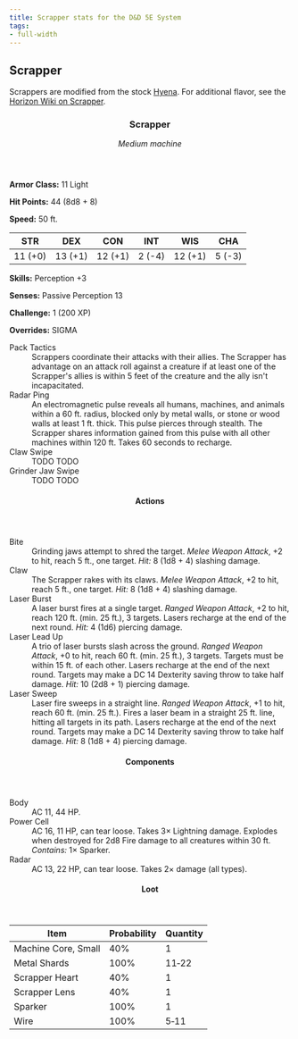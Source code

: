 ```yaml
---
title: Scrapper stats for the D&D 5E System
tags:
- full-width
---
```


<!-- +template machine scrapper dnd5e-npc-stats -->

<h2 class="col-span-all">Scrapper</h2>
<p class="col-span-all avoid-break-after">Scrappers are modified from the stock <a href="https://www.dndbeyond.com/monsters/hyena" rel="external">Hyena</a>. For additional flavor, see the <a href="https://horizon.fandom.com/wiki/Scrapper" rel="external">Horizon Wiki on Scrapper</a>.</p>
<div class="dnd5e-stat-block stat-block col-span-all">
	<article>
		<header class="name-and-size">
			<h3 class="title"><span class="word" markdown="1">
Scrapper
</span></h3>
			<p class="size-and-type"><em>Medium machine</em></p>
		</header>
		<section class="ac-hp-speed">
			<p class="ac"><strong>Armor Class:</strong> 11 Light</p>
			<p class="hp"><strong>Hit Points:</strong> <span class="roll-average">44</span> <span class="roll-dice">(8d8 + 8)</span></p>
			<p class="speed"><strong>Speed:</strong> <span class="scalar">50</span> <span class="measure">ft.</span></p>
		</section>
		<table class="stats">
			<thead>
				<tr>
					<th aria-label="Strength">STR</th>
					<th aria-label="Dexterity">DEX</th>
					<th aria-label="Constitution">CON</th>
					<th aria-label="Intelligence">INT</th>
					<th aria-label="Wisdom">WIS</th>
					<th aria-label="Charisma">CHA</th>
				</tr>
			</thead>
			<tbody>
				<tr>
					<td>11 (+0)</td>
					<td>13 (+1)</td>
					<td>12 (+1)</td>
					<td>2 (-4)</td>
					<td>12 (+1)</td>
					<td>5 (-3)</td>
				</tr>
			</tbody>
		</table>
		<section class="additional-stats">
			<p class="skills"><strong>Skills:</strong> Perception +3</p>
			<p class="senses"><strong>Senses:</strong> Passive Perception 13</p>
			<p class="challenge"><strong>Challenge:</strong> 1 (200 XP)</p>
			<p class="overrides"><strong>Overrides:</strong> SIGMA</p>
		</section>
		<section class="non-attacks">
			<dl class="non-attack-list">
				<div class="detailed">
					<dt>Pack Tactics</dt>
					<dd markdown="1">
Scrappers coordinate their attacks with their allies. The Scrapper has advantage on an attack roll against a creature if at least one of the Scrapper's allies is within 5 feet of the creature and the ally isn't incapacitated.
</dd>
				</div>
				<div class="detailed">
					<dt>Radar Ping</dt>
					<dd>An electromagnetic pulse reveals all humans, machines, and animals within a 60 ft. radius, blocked only by metal walls, or stone or wood walls at least 1 ft. thick. This pulse pierces through stealth. The Scrapper shares information gained from this pulse with all other machines within 120 ft. Takes 60 seconds to recharge.</dd>
				</div>
				<div class="detailed">
					<dt>Claw Swipe</dt>
					<dd markdown="1">
TODO TODO
</dd>
				</div>
				<div class="detailed">
					<dt>Grinder Jaw Swipe</dt>
					<dd markdown="1">
TODO TODO
</dd>
				</div>
			</dl>
		</section>
		<section class="actions">
			<header><h4>Actions</h4></header>
			<dl class="action-list">
				<div class="detailed">
					<dt>Bite</dt>
					<dd markdown="1">
Grinding jaws attempt to shred the target. <em>Melee Weapon Attack</em>, +2 to hit, reach 5 ft., one target. <em>Hit:</em> <span class="roll-average">8</span> <span class="roll-dice">(1d8 + 4)</span> <span class="damage-type">slashing</span> damage.
</dd>
				</div>
				<div class="detailed">
					<dt>Claw</dt>
					<dd markdown="1">
The Scrapper rakes with its claws. <em>Melee Weapon Attack</em>, +2 to hit, reach 5 ft., one target. <em>Hit:</em> <span class="roll-average">8</span> <span class="roll-dice">(1d8 + 4)</span> <span class="damage-type">slashing</span> damage.
</dd>
				</div>
				<div class="detailed">
					<dt>Laser Burst</dt>
					<dd markdown="1">
A laser burst fires at a single target. <em>Ranged Weapon Attack</em>, +2 to hit, reach 120 ft. (min. 25 ft.), 3 targets. Lasers recharge at the end of the next round. <em>Hit:</em> <span class="roll-average">4</span> <span class="roll-dice">(1d6)</span> <span class="damage-type">piercing</span> damage.
</dd>
				</div>
				<div class="detailed">
					<dt>Laser Lead Up</dt>
					<dd markdown="1">
A trio of laser bursts slash across the ground. <em>Ranged Weapon Attack</em>, +0 to hit, reach 60 ft. (min. 25 ft.), 3 targets. Targets must be within 15 ft. of each other. Lasers recharge at the end of the next round. Targets may make a DC 14 Dexterity saving throw to take half damage. <em>Hit:</em> <span class="roll-average">10</span> <span class="roll-dice">(2d8 + 1)</span> <span class="damage-type">piercing</span> damage.
</dd>
				</div>
				<div class="detailed">
					<dt>Laser Sweep</dt>
					<dd markdown="1">
Laser fire sweeps in a straight line. <em>Ranged Weapon Attack</em>, +1 to hit, reach 60 ft. (min. 25 ft.). Fires a laser beam in a straight 25 ft. line, hitting all targets in its path. Lasers recharge at the end of the next round. Targets may make a DC 14 Dexterity saving throw to take half damage. <em>Hit:</em> <span class="roll-average">8</span> <span class="roll-dice">(1d8 + 4)</span> <span class="damage-type">piercing</span> damage.
</dd>
				</div>
			</dl>
		</section>
		<section class="components">
			<header><h4>Components</h4></header>
			<dl class="component-list">
				<div class="detailed">
					<dt>Body</dt>
					<dd>AC 11, 44 HP.</dd>
				</div>
				<div class="detailed">
					<dt>Power Cell</dt>
					<dd>AC 16, 11 HP, can tear loose. Takes 3&times; Lightning damage. Explodes when destroyed for 2d8 Fire damage to all creatures within 30 ft. <em>Contains:</em> 1&times; Sparker.</dd>
				</div>
				<div class="detailed">
					<dt>Radar</dt>
					<dd>AC 13, 22 HP, can tear loose. Takes 2&times; damage (all types).</dd>
				</div>
			</dl>
		</section>
		<section class="loot-items">
			<header><h4>Loot</h4></header>
			<table class="loot-list">
				<thead>
					<tr>
						<th>Item</th>
						<th class="loot-percent">Probability</th>
						<th class="loot-qty">Quantity</th>
					</tr>
				</thead>
				<tbody>
					<tr>
						<td class="loot-title">Machine Core, Small</td>
						<td class="loot-percent">40%</td>
						<td class="loot-qty">1</td>
					</tr>
					<tr>
						<td class="loot-title">Metal Shards</td>
						<td class="loot-percent">100%</td>
						<td class="loot-qty">11&#8209;22</td>
					</tr>
					<tr>
						<td class="loot-title">Scrapper Heart</td>
						<td class="loot-percent">40%</td>
						<td class="loot-qty">1</td>
					</tr>
					<tr>
						<td class="loot-title">Scrapper Lens</td>
						<td class="loot-percent">40%</td>
						<td class="loot-qty">1</td>
					</tr>
					<tr>
						<td class="loot-title">Sparker</td>
						<td class="loot-percent">100%</td>
						<td class="loot-qty">1</td>
					</tr>
					<tr>
						<td class="loot-title">Wire</td>
						<td class="loot-percent">100%</td>
						<td class="loot-qty">5&#8209;11</td>
					</tr>
				</tbody>
			</table>
		</section>
	</article>
</div>

<!-- -template machine scrapper dnd5e-npc-stats -->
